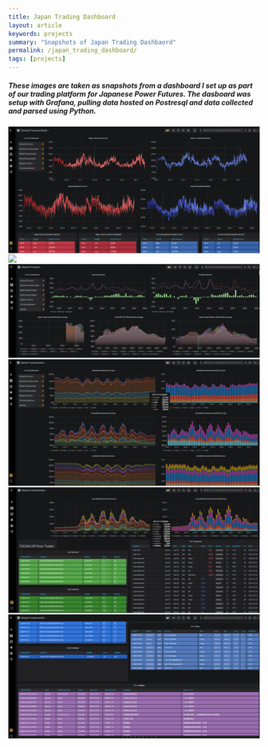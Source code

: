 ```yaml
---
title: Japan Trading Dashboard
layout: article
keywords: projects
summary: "Snapshots of Japan Trading Dashbaord"
permalink: /japan_trading_dashboard/
tags: [projects]
---
```


##### These images are taken as snapshots from a dashboard I set up as part of our trading platform for Japanese Power Futures. The dasboard was setup with Grafana, pulling data hosted on Postresql and data collected and parsed using Python.


<div>
    <img src="/images/daily_price_forecast.png" />
    <img src="/images/demand_forecast.png" />
    <img src="/images/fuels.png" />
    <img src="/images/powerplant_outages.png" />
    <img src="/images/otc_orders.png" />
    <img src="/images/outage_table.png" />

</div>